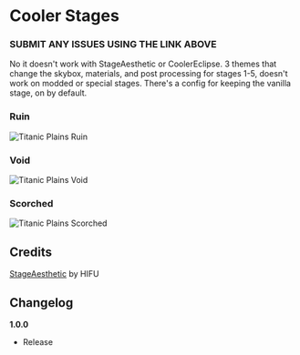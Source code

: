 # Cooler Stages

### SUBMIT ANY ISSUES USING THE LINK ABOVE

No it doesn't work with StageAesthetic or CoolerEclipse. 3 themes that change the skybox, materials, and post processing for stages 1-5, doesn't work on modded or special stages. There's a config for keeping the vanilla stage, on by default.

### Ruin

![Titanic Plains Ruin](https://i.ibb.co/JdkGvCW/ruin.png)

### Void

![Titanic Plains Void](https://i.ibb.co/CtKLLzM/void.png)

### Scorched

![Titanic Plains Scorched](https://i.ibb.co/XS5yyvg/scorched.png)

## Credits

[StageAesthetic](https://thunderstore.io/package/HIFU/StageAesthetic/) by HIFU

## Changelog

**1.0.0**

- Release
